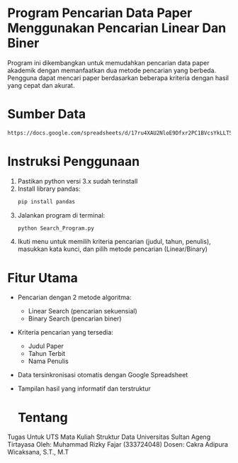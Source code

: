# Program Pencarian Data Paper Menggunakan Pencarian Linear Dan Biner #
Program ini dikembangkan untuk memudahkan pencarian data paper akademik dengan memanfaatkan dua metode pencarian yang berbeda. Pengguna dapat mencari paper berdasarkan beberapa kriteria dengan hasil yang cepat dan akurat.

# Sumber Data
```bash
https://docs.google.com/spreadsheets/d/17ru4XAU2NloE9Dfxr2PC1BVcsYkLLT5r7nPSsiOFlvQ/edit?gid=743838712#gid=743838712
```

# Instruksi Penggunaan
1. Pastikan python versi 3.x sudah terinstall
2. Install library pandas:
   ```bash
   pip install pandas
   ```
3. Jalankan program di terminal:
   ```bash
   python Search_Program.py
   ```
4. Ikuti menu untuk memilih kriteria pencarian (judul, tahun, penulis), masukkan kata kunci, dan pilih metode pencarian (Linear/Binary)

# Fitur Utama
- Pencarian dengan 2 metode algoritma:
  - Linear Search (pencarian sekuensial)
  - Binary Search (pencarian biner)
- Kriteria pencarian yang tersedia:
  - Judul Paper
  - Tahun Terbit
  - Nama Penulis
- Data tersinkronisasi otomatis dengan Google Spreadsheet
- Tampilan hasil yang informatif dan terstruktur

  # Tentang
  
Tugas Untuk UTS Mata Kuliah Struktur Data 
Universitas Sultan Ageng Tirtayasa
Oleh: Muhammad Rizky Fajar (333724048)
Dosen: Cakra Adipura Wicaksana, S.T., M.T
